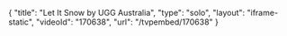 {
    "title": "Let It Snow by UGG Australia",
    "type": "solo",
    "layout": "iframe-static",
    "videoId": "170638",
    "url": "\/tvpembed\/170638"
}